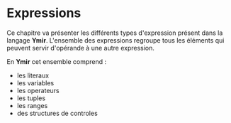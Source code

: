 # Expressions

Ce chapitre va présenter les différents types d'expression présent dans la langage **Ymir**. L'ensemble des expressions regroupe tous les éléments qui peuvent servir d'opérande à une autre expression.

En **Ymir** cet ensemble comprend :

* les literaux
* les variables
* les operateurs
* les tuples
* les ranges
* des structures de controles


